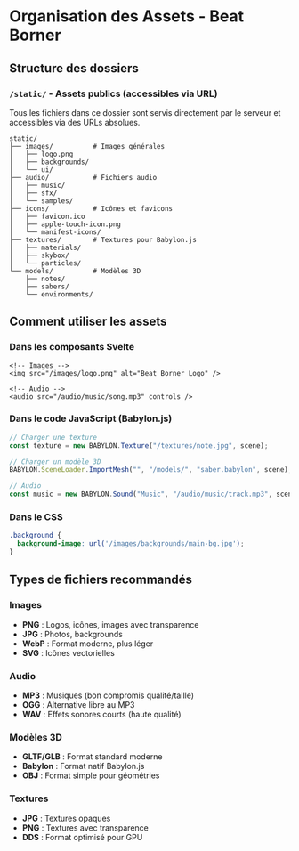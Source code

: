 # Organisation des Assets - Beat Borner

## Structure des dossiers

### `/static/` - Assets publics (accessibles via URL)
Tous les fichiers dans ce dossier sont servis directement par le serveur et accessibles via des URLs absolues.

```
static/
├── images/          # Images générales
│   ├── logo.png
│   ├── backgrounds/
│   └── ui/
├── audio/           # Fichiers audio
│   ├── music/
│   ├── sfx/
│   └── samples/
├── icons/           # Icônes et favicons
│   ├── favicon.ico
│   ├── apple-touch-icon.png
│   └── manifest-icons/
├── textures/        # Textures pour Babylon.js
│   ├── materials/
│   ├── skybox/
│   └── particles/
└── models/          # Modèles 3D
    ├── notes/
    ├── sabers/
    └── environments/
```

## Comment utiliser les assets

### Dans les composants Svelte
```svelte
<!-- Images -->
<img src="/images/logo.png" alt="Beat Borner Logo" />

<!-- Audio -->
<audio src="/audio/music/song.mp3" controls />
```

### Dans le code JavaScript (Babylon.js)
```javascript
// Charger une texture
const texture = new BABYLON.Texture("/textures/note.jpg", scene);

// Charger un modèle 3D
BABYLON.SceneLoader.ImportMesh("", "/models/", "saber.babylon", scene);

// Audio
const music = new BABYLON.Sound("Music", "/audio/music/track.mp3", scene);
```

### Dans le CSS
```css
.background {
  background-image: url('/images/backgrounds/main-bg.jpg');
}
```

## Types de fichiers recommandés

### Images
- **PNG** : Logos, icônes, images avec transparence
- **JPG** : Photos, backgrounds
- **WebP** : Format moderne, plus léger
- **SVG** : Icônes vectorielles

### Audio
- **MP3** : Musiques (bon compromis qualité/taille)
- **OGG** : Alternative libre au MP3
- **WAV** : Effets sonores courts (haute qualité)

### Modèles 3D
- **GLTF/GLB** : Format standard moderne
- **Babylon** : Format natif Babylon.js
- **OBJ** : Format simple pour géométries

### Textures
- **JPG** : Textures opaques
- **PNG** : Textures avec transparence
- **DDS** : Format optimisé pour GPU
